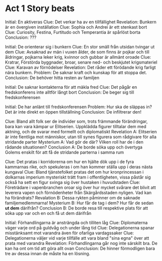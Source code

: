 # Act 1 Story beats

Initial: En aktiveras
Clue: Det verkar ha av en tillfällighet
Revelation: Bunkern är en övergiven inställation
Clue: Sophia och Andrei är ett stenkast bort
Clue: Curiosity, Festina, Furtitudo och Temperantia är spårlöst borta
Conclusion: ???

Initial: De orienterar sig i bunkern
Clue: En stor smäll från utsidan tvingar ut dem
Clue: Avsaknad av män i vuxen ålder, de som finns är pojkar och till åldringar, pojkarna leker krig, kvinnor och gubbar är allmänt oroade
Clue: Kratrar, Förstörda byggnader, broar, senare ned- och beskjutet krigsmateriel
Clue: Karavan av förnödelser
Revelation: Det råder ett förödande krig farligt nära bunkern.
Problem: De saknar kraft och kunskap för att stoppa det.
Conclusion: De behöver hitta resten av familjen

Initial: De saknar kontakterna för att mäkla fred
Clue: Det pågår en fredskonferens inte alltför långt bort
Conclusion: De beger sig till fredskonferensen

Initial: De har anlänt till fredskonferensen
Problem: Hur ska de släppas in? Det är inte direkt en öppen tillställning
Conclusion: De infiltrerar den!

Clue: Bland allt folk ser de individer som, trots främmande förändringar, bara kan vara kämpar ur Elitserien. Uppklädda figurer tilltalar dem med aktning, och de svarar med formellt och diplomatiskt
Revelation A: Elitserien är inte fientliga mot människor, utan till synes figurera som rådgivare för alla stridande parter
Mysterium A: Vad gör de där? Vilken roll har de i den rådande situationen?
Conclusion A: De borde söka upp och övertyga Golems enskilt för att få de stridande parterna i samma rum

Clue: Det pratas i korridorerna om hur en hjälte dök upp i de fyra kammarnas rike, och spekuleras i om han kommer ställa upp i deras nästa kungaval
Clue: Bland tjänstefolket pratas det om hur kronprincessan i dolkarnas imperium mysteriskt trätt fram i offentligheten, vissa påstår sig också ha sett en figur svinga sig över hustaken i huvudstaden
Clue: Företrädare i vapenbranchen oroar sig över hur mycket svårare det blivit att leverera vapen och förnödenheter från Skärgårdsstaden nyligen. Vad kan ha förändrats?
Revalation B: Dessa rykten påminner om de saknade familjemedlemmarna!
Mysterium B: Hur får de tag i dem? Hur får de sedan __ut dem__ därifrån?
Conclusion B: De borde resa till respektive plats för att söka upp var och en och få ut dem därifrån

Initial: Förhandlingarna är ansträngda och tilliten låg
Clue: Diplomaterna väger varje ord på guldvåg och under lång tid
Clue: Delegationerna spanar misstänksamt mot varandra även för ofarliga vardagssaker
Clue: Delegationerna väljer vid varje tillfälle att vara bland "sina egna" över att prata med varandra
Revelation: Förhandlingarna går nog inte särskilt bra. De kan ha ont om tid att göra allt ovan
Conclusion: De hinner förmodligen bara tre av dessa innan de måste ha en lösning.
